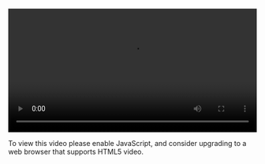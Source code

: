 <video controls="" style="width: 100%; display: block;"><source src="http://o86bpj665.bkt.clouddn.com/meteor-react-bird/4-material-design.mp4" type="video/mp4"><p>To view this video please enable JavaScript, and consider upgrading to a web browser that supports HTML5 video.</p></video>
